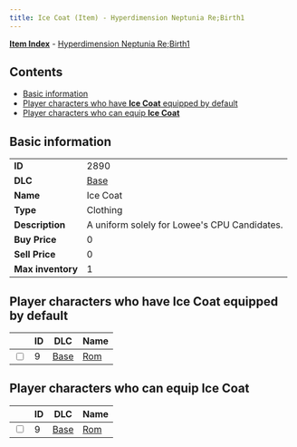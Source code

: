 ```yaml
---
title: Ice Coat (Item) - Hyperdimension Neptunia Re;Birth1
---
```


[**Item Index**](/neptunia/rb1/item/index.html) - [Hyperdimension Neptunia Re;Birth1](/neptunia/rb1)

## Contents

- [Basic information](#basic-information)
- [Player characters who have **Ice Coat** equipped by default](#player-characters-who-have-ice-coat-equipped-by-default)
- [Player characters who can equip **Ice Coat**](#player-characters-who-can-equip-ice-coat)

## Basic information

|   |   |
| -- | -- |
| **ID** | 2890 |
| **DLC** | [Base](/neptunia/rb1/dlc/1-base.html) |
| **Name** | Ice Coat |
| **Type** | Clothing |
| **Description** | A uniform solely for Lowee's CPU Candidates. |
| **Buy Price** | 0 |
| **Sell Price** | 0 |
| **Max inventory** | 1 |


## Player characters who have **Ice Coat** equipped by default

|    | ID | DLC | Name |
| -- | -- | --- | ---- |
| <input type="checkbox" id="rb1-player-1-9" class="trackbox" /> | 9 | [Base](/neptunia/rb1/dlc/1-base.html) | [Rom](/neptunia/rb1/player/1-9-rom.html) |


## Player characters who can equip **Ice Coat**

|    | ID | DLC | Name |
| -- | -- | --- | ---- |
| <input type="checkbox" id="rb1-player-1-9" class="trackbox" /> | 9 | [Base](/neptunia/rb1/dlc/1-base.html) | [Rom](/neptunia/rb1/player/1-9-rom.html) |
